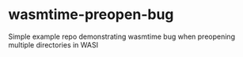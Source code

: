 # wasmtime-preopen-bug
Simple example repo demonstrating wasmtime bug when preopening multiple directories in WASI
